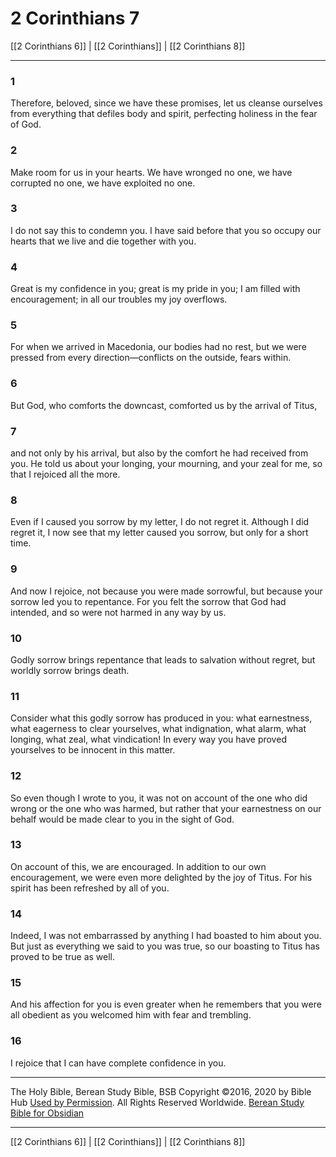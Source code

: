 # 2 Corinthians 7

[[2 Corinthians 6]] | [[2 Corinthians]] | [[2 Corinthians 8]]

---

### 1
Therefore, beloved, since we have these promises, let us cleanse ourselves from everything that defiles body and spirit, perfecting holiness in the fear of God.

### 2
Make room for us in your hearts. We have wronged no one, we have corrupted no one, we have exploited no one.

### 3
I do not say this to condemn you. I have said before that you so occupy our hearts that we live and die together with you.

### 4
Great is my confidence in you; great is my pride in you; I am filled with encouragement; in all our troubles my joy overflows.

### 5
For when we arrived in Macedonia, our bodies had no rest, but we were pressed from every direction—conflicts on the outside, fears within.

### 6
But God, who comforts the downcast, comforted us by the arrival of Titus,

### 7
and not only by his arrival, but also by the comfort he had received from you. He told us about your longing, your mourning, and your zeal for me, so that I rejoiced all the more.

### 8
Even if I caused you sorrow by my letter, I do not regret it. Although I did regret it, I now see that my letter caused you sorrow, but only for a short time.

### 9
And now I rejoice, not because you were made sorrowful, but because your sorrow led you to repentance. For you felt the sorrow that God had intended, and so were not harmed in any way by us.

### 10
Godly sorrow brings repentance that leads to salvation without regret, but worldly sorrow brings death.

### 11
Consider what this godly sorrow has produced in you: what earnestness, what eagerness to clear yourselves, what indignation, what alarm, what longing, what zeal, what vindication! In every way you have proved yourselves to be innocent in this matter.

### 12
So even though I wrote to you, it was not on account of the one who did wrong or the one who was harmed, but rather that your earnestness on our behalf would be made clear to you in the sight of God.

### 13
On account of this, we are encouraged. In addition to our own encouragement, we were even more delighted by the joy of Titus. For his spirit has been refreshed by all of you.

### 14
Indeed, I was not embarrassed by anything I had boasted to him about you. But just as everything we said to you was true, so our boasting to Titus has proved to be true as well.

### 15
And his affection for you is even greater when he remembers that you were all obedient as you welcomed him with fear and trembling.

### 16
I rejoice that I can have complete confidence in you.

---

The Holy Bible, Berean Study Bible, BSB
Copyright ©2016, 2020 by Bible Hub
[Used by Permission](https://berean.bible/terms.htm). All Rights Reserved Worldwide.
[Berean Study Bible for Obsidian](https://github.com/gapmiss/berean-study-bible-for-obsidian)

---

[[2 Corinthians 6]] | [[2 Corinthians]] | [[2 Corinthians 8]]

